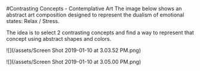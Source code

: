 #Contrasting Concepts - Contemplative Art
The image below shows an abstract art composition designed to represent the dualism of emotional states:  Relax / Stress.

The idea is to select 2 contrasting concepts and find a way to represent that concept using abstract shapes and colors.

![](/assets/Screen Shot 2019-01-10 at 3.03.52 PM.png)

![](/assets/Screen Shot 2019-01-10 at 3.05.00 PM.png)